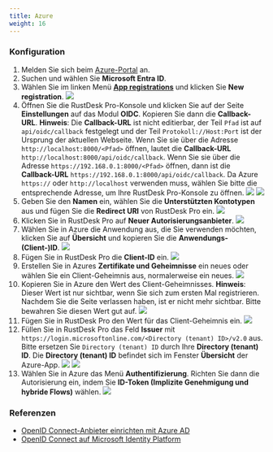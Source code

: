 ```yaml
---
title: Azure
weight: 16
---
```


### Konfiguration

1. Melden Sie sich beim [Azure-Portal](https://portal.azure.com) an.
2. Suchen und wählen Sie **Microsoft Entra ID**.
3. Wählen Sie im linken Menü [**App registrations**](https://portal.azure.com/#view/Microsoft_AAD_IAM/ActiveDirectoryMenuBlade/~/RegisteredApps) und klicken Sie **New registration**.
![](/docs/en/self-host/rustdesk-server-pro/oidc/Azure/images/1-Azure-NewRegistration.png)
4. Öffnen Sie die RustDesk Pro-Konsole und klicken Sie auf der Seite **Einstellungen** auf das Modul **OIDC**. Kopieren Sie dann die **Callback-URL**. **Hinweis**: Die **Callback-URL** ist nicht editierbar, der Teil `Pfad` ist auf `api/oidc/callback` festgelegt und der Teil `Protokoll://Host:Port` ist der Ursprung der aktuellen Webseite. Wenn Sie sie über die Adresse `http://localhost:8000/<Pfad>` öffnen, lautet die **Callback-URL** `http://localhost:8000/api/oidc/callback`. Wenn Sie sie über die Adresse `https://192.168.0.1:8000/<Pfad>` öffnen, dann ist die **Callback-URL** `https://192.168.0.1:8000/api/oidc/callback`. Da Azure `https://` oder `http://localhost` verwenden muss, wählen Sie bitte die entsprechende Adresse, um Ihre RustDesk Pro-Konsole zu öffnen.
![](/docs/en/self-host/rustdesk-server-pro/oidc/Azure/images/12-RustDesk-Callback.png)
![](/docs/en/self-host/rustdesk-server-pro/oidc/Azure/images/2-Azure-Register-RecirectURIs-Restrictions.png)
5. Geben Sie den **Namen** ein, wählen Sie die **Unterstützten Kontotypen** aus und fügen Sie die **Redirect URI** von RustDesk Pro ein.
![](/docs/en/self-host/rustdesk-server-pro/oidc/Azure/images/2-Azure-Register.png)
6. Klicken Sie in RustDesk Pro auf **Neuer Autorisierungsanbieter**.
![](/docs/en/self-host/rustdesk-server-pro/oidc/Azure/images/3-RustDesk-NewAuthProvider.png)
7. Wählen Sie in Azure die Anwendung aus, die Sie verwenden möchten, klicken Sie auf **Übersicht** und kopieren Sie die **Anwendungs-(Client-)ID**.
![](/docs/en/self-host/rustdesk-server-pro/oidc/Azure/images/4-Azure-ClientID.png)
8. Fügen Sie in RustDesk Pro die **Client-ID** ein.
![](/docs/en/self-host/rustdesk-server-pro/oidc/Azure/images/5-RustDesk-ClientID.png)
9. Erstellen Sie in Azures **Zertifikate und Geheimnisse** ein neues oder wählen Sie ein Client-Geheimnis aus, normalerweise ein neues.
![](/docs/en/self-host/rustdesk-server-pro/oidc/Azure/images/6-Azure-NewOrSelectClientSecret.png)
10. Kopieren Sie in Azure den Wert des Client-Geheimnisses. **Hinweis**: Dieser Wert ist nur sichtbar, wenn Sie sich zum ersten Mal registrieren. Nachdem Sie die Seite verlassen haben, ist er nicht mehr sichtbar. Bitte bewahren Sie diesen Wert gut auf.
![](/docs/en/self-host/rustdesk-server-pro/oidc/Azure/images/7-Azure-CopySecretValue.png)
11. Fügen Sie in RustDesk Pro den Wert für das Client-Geheimnis ein.
![](/docs/en/self-host/rustdesk-server-pro/oidc/Azure/images/8-RustDesk-FillClientSecret.png)
12. Füllen Sie in RustDesk Pro das Feld **Issuer** mit `https://login.microsoftonline.com/<Directory (tenant) ID>/v2.0` aus. Bitte ersetzen Sie `Directory (tenant) ID` durch Ihre **Directory (tenant) ID**. Die **Directory (tenant) ID** befindet sich im Fenster **Übersicht** der Azure-App.
![](/docs/en/self-host/rustdesk-server-pro/oidc/Azure/images/9-RustDesk-Issuer.png)
![](/docs/en/self-host/rustdesk-server-pro/oidc/Azure/images/10-Azure-TenantID.png)
13. Wählen Sie in Azure das Menü **Authentifizierung**. Richten Sie dann die Autorisierung ein, indem Sie **ID-Token (Implizite Genehmigung und hybride Flows)** wählen.
![](/docs/en/self-host/rustdesk-server-pro/oidc/Azure/images/11-Azure-Auth.png)

### Referenzen

- [OpenID Connect-Anbieter einrichten mit Azure AD](https://learn.microsoft.com/de-de/power-pages/security/authentication/openid-settings)
- [OpenID Connect auf Microsoft Identity Platform](https://learn.microsoft.com/de-de/azure/active-directory/develop/v2-protocols-oidc)
